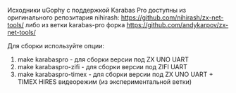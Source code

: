 Исходники uGophy с поддержкой Karabas Pro доступны из оригинального репозитария nihirash:  https://github.com/nihirash/zx-net-tools/
либо из ветки karabas-pro форка https://github.com/andykarpov/zx-net-tools/

Для сборки используйте опции:

1. make karabaspro - для сборки версии под ZX UNO UART
2. make karabaspro-zifi - для сборки версии под ZIFI UART
3. make karabaspro-timex - для сборки версии под ZX UNO UART + TIMEX HIRES видеорежим (из экспериментальной ветки)
